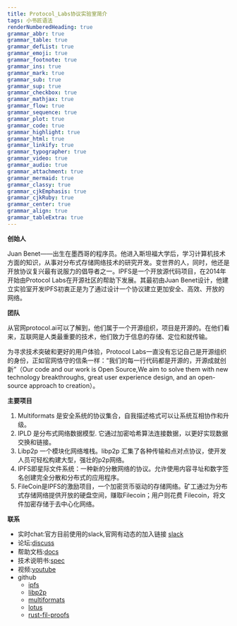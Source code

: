 ```yaml
---
title: Protocol_Labs协议实验室简介
tags: 小书匠语法
renderNumberedHeading: true
grammar_abbr: true
grammar_table: true
grammar_defList: true
grammar_emoji: true
grammar_footnote: true
grammar_ins: true
grammar_mark: true
grammar_sub: true
grammar_sup: true
grammar_checkbox: true
grammar_mathjax: true
grammar_flow: true
grammar_sequence: true
grammar_plot: true
grammar_code: true
grammar_highlight: true
grammar_html: true
grammar_linkify: true
grammar_typographer: true
grammar_video: true
grammar_audio: true
grammar_attachment: true
grammar_mermaid: true
grammar_classy: true
grammar_cjkEmphasis: true
grammar_cjkRuby: true
grammar_center: true
grammar_align: true
grammar_tableExtra: true
---
```


**创始人**

Juan Benet——出生在墨西哥的程序员。他进入斯坦福大学后，学习计算机技术方面的知识，从事对分布式存储网络技术的研究开发。变世界的人，同时，他还是开放协议复兴最有说服力的倡导者之一。IPFS是一个开放源代码项目，在2014年开始由Protocol Labs在开源社区的帮助下发展。其最初由Juan Benet设计，他建立实验室开发IPFS初衷正是为了通过设计一个协议建立更加安全、高效、开放的网络。

**团队**

从官网protocol.ai可以了解到，他们属于一个开源组织，项目是开源的。在他们看来，互联网是人类最重要的技术，他们致力于信息的存储、定位和就传输。

为寻求技术突破和更好的用户体验，Protocol Labs一直没有忘记自己是开源组织的身份，正如官网恪守的信条一样：“我们的每一行代码都是开源的，开源成就创新”（Our code and our work is Open Source,We aim to solve them with new technology breakthroughs, great user experience design, and an open-source approach to creation）。

**主要项目**

1. Multiformats 是安全系统的协议集合，自我描述格式可以让系统互相协作和升级。
2. IPLD 是分布式网络数据模型. 它通过加密哈希算法连接数据，以更好实现数据交换和链接。
3. Libp2p 一个模块化网络堆栈。libp2p 汇集了各种传输和点对点协议，使开发人员可轻松构建大型，强壮的p2p网络。
4. IPFS即星际文件系统：一种新的分散网络的协议。允许使用内容寻址和数字签名创建完全分散和分布式的应用程序。
5. FileCoin是IPFS的激励项目，一个加密货币驱动的存储网络。矿工通过为分布式存储网络提供开放的硬盘空间，赚取Filecoin；用户则花费 Filecoin，将文件加密存储于去中心化网络。

**联系**

- 实时chat:官方目前使用的slack,官网有动态的加入链接 [slack](https://filecoin.io/slack/)
- 论坛:[discuss](https://discuss.filecoin.io/)
- 帮助文档:[docs](https://docs.filecoin.io/)
- 技术说明书:[spec](https://spec.filecoin.io/)
- 视频:[youtube](https://www.youtube.com/channel/UCPyYmtJYQwxM-EUyRUTp5DA)
- github
	- [ipfs](https://github.com/ipfs)
	- [libp2p](https://github.com/libp2p)
	- [multiformats](https://github.com/multiformats)
	- [lotus](https://github.com/filecoin-project/lotus)
	- [rust-fil-proofs](https://github.com/filecoin-project/rust-fil-proofs)
	
